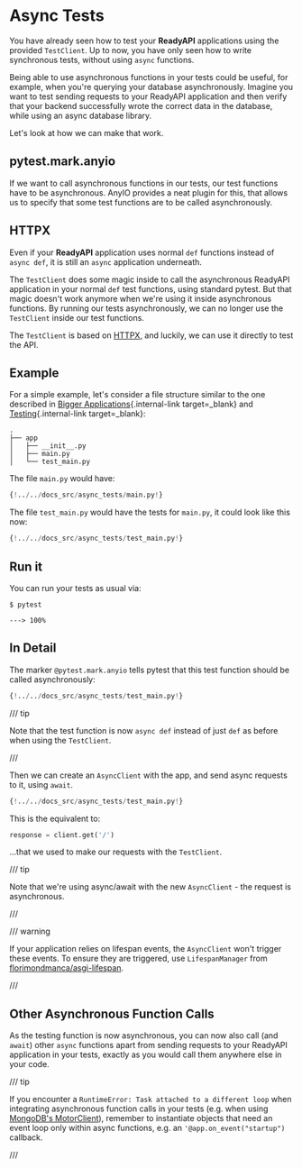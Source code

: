 # Async Tests

You have already seen how to test your **ReadyAPI** applications using the provided `TestClient`. Up to now, you have only seen how to write synchronous tests, without using `async` functions.

Being able to use asynchronous functions in your tests could be useful, for example, when you're querying your database asynchronously. Imagine you want to test sending requests to your ReadyAPI application and then verify that your backend successfully wrote the correct data in the database, while using an async database library.

Let's look at how we can make that work.

## pytest.mark.anyio

If we want to call asynchronous functions in our tests, our test functions have to be asynchronous. AnyIO provides a neat plugin for this, that allows us to specify that some test functions are to be called asynchronously.

## HTTPX

Even if your **ReadyAPI** application uses normal `def` functions instead of `async def`, it is still an `async` application underneath.

The `TestClient` does some magic inside to call the asynchronous ReadyAPI application in your normal `def` test functions, using standard pytest. But that magic doesn't work anymore when we're using it inside asynchronous functions. By running our tests asynchronously, we can no longer use the `TestClient` inside our test functions.

The `TestClient` is based on <a href="https://www.python-httpx.org" class="external-link" target="_blank">HTTPX</a>, and luckily, we can use it directly to test the API.

## Example

For a simple example, let's consider a file structure similar to the one described in [Bigger Applications](../tutorial/bigger-applications.md){.internal-link target=\_blank} and [Testing](../tutorial/testing.md){.internal-link target=\_blank}:

```
.
├── app
│   ├── __init__.py
│   ├── main.py
│   └── test_main.py
```

The file `main.py` would have:

```Python
{!../../docs_src/async_tests/main.py!}
```

The file `test_main.py` would have the tests for `main.py`, it could look like this now:

```Python
{!../../docs_src/async_tests/test_main.py!}
```

## Run it

You can run your tests as usual via:

<div class="termy">

```console
$ pytest

---> 100%
```

</div>

## In Detail

The marker `@pytest.mark.anyio` tells pytest that this test function should be called asynchronously:

```Python hl_lines="7"
{!../../docs_src/async_tests/test_main.py!}
```

/// tip

Note that the test function is now `async def` instead of just `def` as before when using the `TestClient`.

///

Then we can create an `AsyncClient` with the app, and send async requests to it, using `await`.

```Python hl_lines="9-12"
{!../../docs_src/async_tests/test_main.py!}
```

This is the equivalent to:

```Python
response = client.get('/')
```

...that we used to make our requests with the `TestClient`.

/// tip

Note that we're using async/await with the new `AsyncClient` - the request is asynchronous.

///

/// warning

If your application relies on lifespan events, the `AsyncClient` won't trigger these events. To ensure they are triggered, use `LifespanManager` from <a href="https://github.com/florimondmanca/asgi-lifespan#usage" class="external-link" target="_blank">florimondmanca/asgi-lifespan</a>.

///

## Other Asynchronous Function Calls

As the testing function is now asynchronous, you can now also call (and `await`) other `async` functions apart from sending requests to your ReadyAPI application in your tests, exactly as you would call them anywhere else in your code.

/// tip

If you encounter a `RuntimeError: Task attached to a different loop` when integrating asynchronous function calls in your tests (e.g. when using <a href="https://stackoverflow.com/questions/41584243/runtimeerror-task-attached-to-a-different-loop" class="external-link" target="_blank">MongoDB's MotorClient</a>), remember to instantiate objects that need an event loop only within async functions, e.g. an `'@app.on_event("startup")` callback.

///
